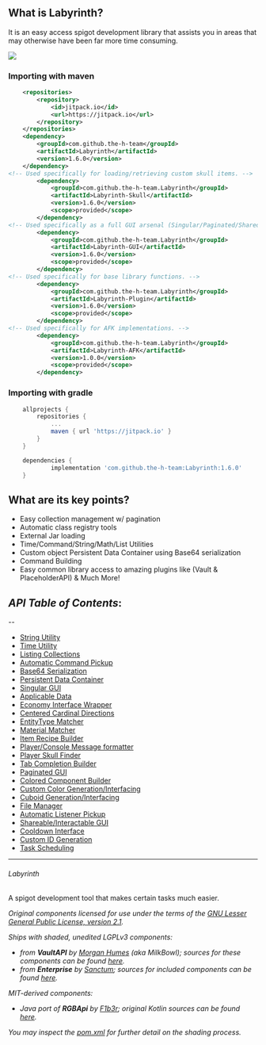 ## What is Labyrinth?
It is an easy access spigot development library that assists you in areas that may otherwise have been far more time consuming.



[![](https://jitpack.io/v/the-h-team/Labyrinth.svg)](https://jitpack.io/#the-h-team/Labyrinth)
### Importing with maven
```xml
	<repositories>
		<repository>
		    <id>jitpack.io</id>
		    <url>https://jitpack.io</url>
		</repository>
	</repositories>
  	<dependency>
	    <groupId>com.github.the-h-team</groupId>
	    <artifactId>Labyrinth</artifactId>
	    <version>1.6.0</version>
	</dependency>
<!-- Used specifically for loading/retrieving custom skull items. -->
        <dependency>
            <groupId>com.github.the-h-team.Labyrinth</groupId>
            <artifactId>Labyrinth-Skull</artifactId>
            <version>1.6.0</version>
            <scope>provided</scope>
        </dependency>
<!-- Used specifically as a full GUI arsenal (Singular/Paginated/Shared/Live/Slideshow/Anvil). -->
        <dependency>
            <groupId>com.github.the-h-team.Labyrinth</groupId>
            <artifactId>Labyrinth-GUI</artifactId>
            <version>1.6.0</version>
            <scope>provided</scope>
        </dependency>
<!-- Used specifically for base library functions. -->
        <dependency>
            <groupId>com.github.the-h-team.Labyrinth</groupId>
            <artifactId>Labyrinth-Plugin</artifactId>
            <version>1.6.0</version>
            <scope>provided</scope>
        </dependency>
<!-- Used specifically for AFK implementations. -->
        <dependency>
            <groupId>com.github.the-h-team.Labyrinth</groupId>
            <artifactId>Labyrinth-AFK</artifactId>
            <version>1.0.0</version>
            <scope>provided</scope>
        </dependency>
```
### Importing with gradle
```gradle
	allprojects {
		repositories {
			...
			maven { url 'https://jitpack.io' }
		}
	}

	dependencies {
	        implementation 'com.github.the-h-team:Labyrinth:1.6.0'
	}
```

## What are its key points?
+ Easy collection management w/ pagination
+ Automatic class registry tools
+ External Jar loading
+ Time/Command/String/Math/List Utilities
+ Custom object Persistent Data Container using Base64 serialization
+ Command Building
+ Easy common library access to amazing plugins like (Vault & PlaceholderAPI)
& Much More!


_API Table of Contents_:
--
--
  - [String Utility](https://github.com/the-h-team/Labyrinth/wiki/StringUtils-first-dive)
  - [Time Utility](https://github.com/the-h-team/Labyrinth/wiki/Get-with-the-times)
  - [Listing Collections](https://github.com/the-h-team/Labyrinth/wiki/PaginatedList-Example)
  - [Automatic Command Pickup]()
  - [Base64 Serialization]()
  - [Persistent Data Container]()
  - [Singular GUI](https://github.com/the-h-team/Labyrinth/wiki/Singular-GUI)
  - [Applicable Data]()
  - [Economy Interface Wrapper]()
  - [Centered Cardinal Directions]()
  - [EntityType Matcher]()
  - [Material Matcher]()
  - [Item Recipe Builder]()
  - [Player/Console Message formatter]()
  - [Player Skull Finder]()
  - [Tab Completion Builder]()
  - [Paginated GUI](https://github.com/the-h-team/Labyrinth/wiki/Paginated-GUI)
  - [Colored Component Builder]()
  - [Custom Color Generation/Interfacing]()
  - [Cuboid Generation/Interfacing]()
  - [File Manager]()
  - [Automatic Listener Pickup]()
  - [Shareable/Interactable GUI]()
  - [Cooldown Interface](https://github.com/the-h-team/Labyrinth/wiki/Cooldowns)
  - [Custom ID Generation](https://github.com/the-h-team/Labyrinth/wiki/StringUtils-first-dive#2-regex-matching)
  - [Task Scheduling](https://github.com/the-h-team/Labyrinth/wiki/Task-Scheduling)
---
###### Labyrinth
A spigot development tool that makes certain tasks much easier.

*Original components licensed for use under the terms of the [GNU Lesser General Public License, version 2.1](https://www.gnu.org/licenses/old-licenses/lgpl-2.1.en.html).*

*Ships with shaded, unedited LGPLv3 components:*
- *from **VaultAPI** by [Morgan Humes](https://github.com/MilkBowl/) (aka MilkBowl); sources for these components can be found [here](https://github.com/MilkBowl/VaultAPI/).*
- *from **Enterprise** by [Sanctum](https://github.com/the-h-team/); sources for included components can be found [here](https://github.com/the-h-team/Enterprise).*

*MIT-derived components:*
- *Java port of **RGBApi** by [F1b3r](https://github.com/F1b3rDEV); original Kotlin sources can be found [here](https://github.com/F1b3rDEV/minecraft-spigot-rgb-chat-support).*

*You may inspect the [pom.xml](./pom.xml) for further detail on the shading process.*

